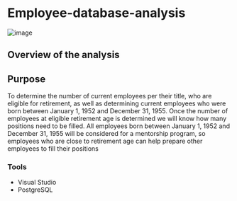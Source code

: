 # Employee-database-analysis

![image](https://user-images.githubusercontent.com/89704371/180106636-45468390-8674-432e-a5a7-ec5483e93586.png)


## Overview of the analysis

## Purpose

To determine the number of current employees per their title, who are eligible for retirement, as well as determining current employees who were born between January 1, 1952 and December 31, 1955. Once the number of employees at eligible retirement age is determined we will know how many positions need to be filled. All employees born between January 1, 1952 and December 31, 1955 will be considered for a mentorship program, so employees who are close to retirement age can help prepare other employees to fill their positions

### Tools

* Visual Studio
* PostgreSQL

